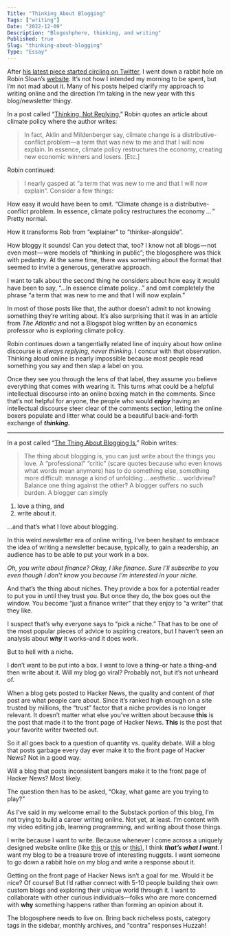 ```yaml
---
Title: "Thinking About Blogging"
Tags: ["writing"]
Date: "2022-12-09"
Description: "Blogoshphere, thinking, and writing"
Published: true
Slug: "thinking-about-blogging"
Type: "Essay"
---
```

After [his latest piece started circling on Twitter](https://www.robinsloan.com/lab/new-avenues/), I went down a rabbit hole on Robin Sloan’s [website](https://www.robinsloan.com/). It’s not how I intended my morning to be spent, but I’m not mad about it. Many of his posts helped clarify my approach to writing online and the direction I’m taking in the new year with this blog/newsletter thingy.

In a post called “[Thinking, Not Replying](https://www.robinsloan.com/notes/thinking-not-replying/),” Robin quotes an article about climate policy where the author writes:

> In fact, Aklin and Mildenberger say, climate change is a distributive-conflict problem—a term that was new to me and that I will now explain. In essence, climate policy restructures the economy, creating new economic winners and losers. [Etc.]
> 

Robin continued:

> I nearly gasped at “a term that was new to me and that I will now explain”. Consider a few things:

How easy it would have been to omit. “Climate change is a distributive-conflict problem. In essence, climate policy restructures the economy … ” Pretty normal.

How it transforms Rob from “explainer” to “thinker-alongside”.

How bloggy it sounds! Can you detect that, too? I know not all blogs — not even most — were models of “thinking in public”; the blogosphere was thick with pedantry. At the same time, there was something about the format that seemed to invite a generous, generative approach.
> 

I want to talk about the second thing he considers about how easy it would have been to say, “…In essence climate policy…” and omit completely the phrase “a term that was new to me and that I will now explain.”

In most of those posts like that, the author doesn’t admit to not knowing something they’re writing about. It’s also surprising that it was in an article from *The Atlantic* and not a Blogspot blog written by an economics professor who is exploring climate policy.

Robin continues down a tangentially related line of inquiry about how online discourse is *always replying, never thinking*. I concur with that observation. Thinking aloud online is nearly impossible because most people read something you say and then slap a label on you.

Once they see you through the lens of that label, they assume you believe everything that comes with wearing it. This turns what could be a helpful intellectual discourse into an online boxing match in the comments. Since that’s not helpful for anyone, the people who would ***enjoy*** having an intellectual discourse steer clear of the comments section, letting the online boxers populate and litter what could be a beautiful back-and-forth exchange of ***thinking.***

---

In a post called “[The Thing About Blogging Is](https://www.robinsloan.com/notes/things-you-love/),” Robin writes:

> The thing about blogging is, you can just write about the things you love. A “professional” “critic” (scare quotes because who even knows what words mean anymore) has to do something else, something more difficult: manage a kind of unfolding … aesthetic … worldview? Balance one thing against the other? A blogger suffers no such burden. A blogger can simply

1. love a thing, and
2. write about it.
> 

…and that’s what I love about blogging.

In this weird newsletter era of online writing, I’ve been hesitant to embrace the idea of writing a newsletter because, typically, to gain a readership, an audience has to be able to put your work in a box.

*Oh, you write about finance? Okay, I like finance. Sure I’ll subscribe to you even though I don’t know you because I’m interested in your niche.*

And that’s the thing about niches. They provide a box for a potential reader to put you in until they trust you. But once they do, the box goes out the window. You become “just a finance writer” that they enjoy to “a writer” that they like.

I suspect that’s why everyone says to “pick a niche.” That has to be one of the most popular pieces of advice to aspiring creators, but I haven’t seen an analysis about ***why*** it works–and it does work.

But to hell with a niche.

I don’t want to be put into a box. I want to love a thing–or hate a thing–and then write about it. Will my blog go viral? Probably not, but it’s not unheard of.

When a blog gets posted to Hacker News, the quality and content of *that* post are what people care about. Since it’s ranked high enough on a site trusted by millions, the “trust” factor that a niche provides is no longer relevant. It doesn’t matter what else you’ve written about because **this** is the post that made it to the front page of Hacker News. **This** is the post that your favorite writer tweeted out.

So it all goes back to a question of quantity vs. quality debate. Will a blog that posts garbage every day ever make it to the front page of Hacker News? Not in a good way.

Will a blog that posts inconsistent bangers make it to the front page of Hacker News? Most likely.

The question then has to be asked, “Okay, what game are you trying to play?”

As I’ve said in my welcome email to the Substack portion of this blog, I’m not trying to build a career writing online. Not yet, at least. I’m content with my video editing job, learning programming, and writing about those things.

I write because I want to write. Because whenever I come across a uniquely designed website online (like [this](https://maya.land/) or [this](https://www.kickscondor.com/all/) or [this](https://www.gwern.net/)), I think ***that’s what I want***. I want my blog to be a treasure trove of interesting nuggets. I want someone to go down a rabbit hole on my blog and write a response about it.

Getting on the front page of Hacker News isn’t a goal for me. Would it be nice? Of course! But I’d rather connect with 5-10 people building their own custom blogs and exploring their unique world through it. I want to collaborate with other curious individuals—folks who are more concerned with **why** something happens rather than forming an opinion about it.

The blogosphere needs to live on. Bring back nicheless posts, category tags in the sidebar, monthly archives, and “contra” responses Huzzah!